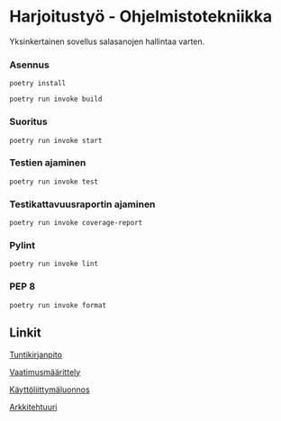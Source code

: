 # Harjoitustyö - Ohjelmistotekniikka

Yksinkertainen sovellus salasanojen hallintaa varten.

### Asennus

    poetry install

    poetry run invoke build

### Suoritus

    poetry run invoke start

### Testien ajaminen

    poetry run invoke test

### Testikattavuusraportin ajaminen

    poetry run invoke coverage-report

### Pylint

    poetry run invoke lint

### PEP 8

    poetry run invoke format

## Linkit

[Tuntikirjanpito](/dokumentaatio/tuntikirjanpito.md)

[Vaatimusmäärittely](/dokumentaatio/vaatimusmaarittely.md)

[Käyttöliittymäluonnos](/dokumentaatio/ui.png)

[Arkkitehtuuri](/dokumentaatio/arkkitehtuuri.md)